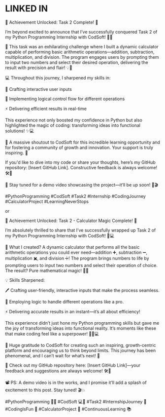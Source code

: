 <h1>LINKED IN </h1>

🎉 Achievement Unlocked: Task 2 Complete! 🎉

I’m beyond excited to announce that I’ve successfully conquered Task 2 of my Python Programming Internship with CodSoft! 🚀✨

🔢 This task was an exhilarating challenge where I built a dynamic calculator capable of performing basic arithmetic operations—addition, subtraction, multiplication, and division. The program engages users by prompting them to input two numbers and select their desired operation, delivering the result with precision and flair! 💡🔢

💻 Throughout this journey, I sharpened my skills in:

📝 Crafting interactive user inputs

🔄 Implementing logical control flow for different operations

⚡ Delivering efficient results in real-time

This experience not only boosted my confidence in Python but also highlighted the magic of coding: transforming ideas into functional solutions! ✨💻

🙌 A massive shoutout to CodSoft for this incredible learning opportunity and for fostering a community of growth and innovation. Your support is truly inspiring. 🌟

If you'd like to dive into my code or share your thoughts, here’s my GitHub repository: [Insert GitHub Link]. Constructive feedback is always welcome! 🛠️💬

🎥 Stay tuned for a demo video showcasing the project—it’ll be up soon! 🌟🎬

#PythonProgramming #CodSoft #Task2 #Internship #CodingJourney #CalculatorProject #LearningNeverStops

or

🎉 Achievement Unlocked: Task 2 - Calculator Magic Complete! 🎉

I’m absolutely thrilled to share that I’ve successfully wrapped up Task 2 of my Python Programming Internship with CodSoft! 🐍💻

🔢 What I created? A dynamic calculator that performs all the basic arithmetic operations you could ever need—addition ➕, subtraction ➖, multiplication ✖️, and division ➗! The program brings numbers to life by prompting users to input two numbers and select their operation of choice. The result? Pure mathematical magic! 🎩✨

💡 Skills Sharpened:

🖊️ Crafting user-friendly, interactive inputs that make the process seamless.

🔄 Employing logic to handle different operations like a pro.

⚡ Delivering accurate results in an instant—it’s all about efficiency!

This experience didn’t just hone my Python programming skills but gave me the joy of transforming ideas into functional reality. It’s moments like these that make coding feel like a superpower! 🦸‍♂️💻

🙌 Huge gratitude to CodSoft for creating such an inspiring, growth-centric platform and encouraging us to think beyond limits. This journey has been phenomenal, and I can’t wait for what’s next! 🌟

📂 Check out my GitHub repository here: [Insert GitHub Link]—your feedback and suggestions are always welcome! 🛠️💬

📽️ PS: A demo video is in the works, and I promise it’ll add a splash of excitement to this post. Stay tuned! 🎬💥

#PythonProgramming 🐍✨ #CodSoft 💻🌟 #Task2 #InternshipJourney 🚀 #CodingIsFun 🎨 #CalculatorProject 🧮 #ContinuousLearning 📚
